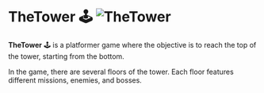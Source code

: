 # TheTower 🕹️ ![TheTower](https://ibb.co/dLp7rKS)

**TheTower** 🕹️ is a platformer game where the objective is to reach the top of the tower, starting from the bottom.

In the game, there are several floors of the tower. Each floor features different missions, enemies, and bosses.
